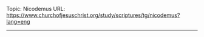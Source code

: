 Topic: Nicodemus
URL: https://www.churchofjesuschrist.org/study/scriptures/tg/nicodemus?lang=eng

---

